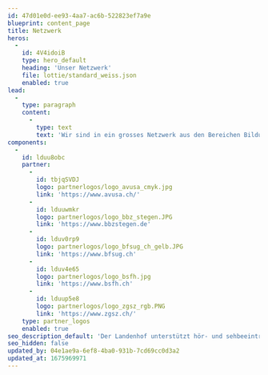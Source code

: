 ```yaml
---
id: 47d01e0d-ee93-4aa7-ac6b-522823ef7a9e
blueprint: content_page
title: Netzwerk
heros:
  -
    id: 4V4idoiB
    type: hero_default
    heading: 'Unser Netzwerk'
    file: lottie/standard_weiss.json
    enabled: true
lead:
  -
    type: paragraph
    content:
      -
        type: text
        text: 'Wir sind in ein grosses Netzwerk aus den Bereichen Bildung, Medizin und Technik eingebunden, pflegen langjährige Beziehungen zu unseren Kooperationspartner:innen.'
components:
  -
    id: lduu8obc
    partner:
      -
        id: tbjqSVDJ
        logo: partnerlogos/logo_avusa_cmyk.jpg
        link: 'https://www.avusa.ch/'
      -
        id: lduuwmkr
        logo: partnerlogos/logo_bbz_stegen.JPG
        link: 'https://www.bbzstegen.de'
      -
        id: lduv0rp9
        logo: partnerlogos/logo_bfsug_ch_gelb.JPG
        link: 'https://www.bfsug.ch'
      -
        id: lduv4e65
        logo: partnerlogos/logo_bsfh.jpg
        link: 'https://www.bsfh.ch'
      -
        id: lduup5e8
        logo: partnerlogos/logo_zgsz_rgb.PNG
        link: 'https://www.zgsz.ch/'
    type: partner_logos
    enabled: true
seo_description_default: 'Der Landenhof unterstützt hör- und sehbeeinträchtigte Kinder & Jugendliche in ihrem selbstbestimmten Leben durch Förderung ihrer Fähigkeiten & Entwicklung'
seo_hidden: false
updated_by: 04e1ae9a-6ef8-4ba0-931b-7cd69cc0d3a2
updated_at: 1675969971
---
```

